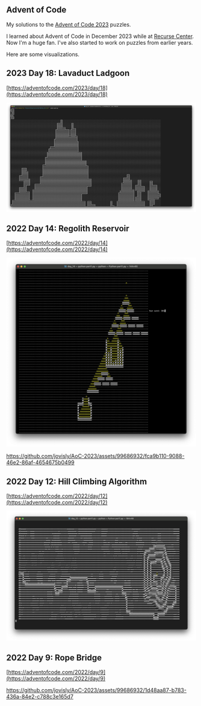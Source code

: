 ## Advent of Code

My solutions to the [Advent of Code 2023](https://adventofcode.com/2023) puzzles.

I learned about Advent of Code in December 2023 while at [Recurse Center](https://www.recurse.com/). Now I'm a huge fan. I've also started to work on puzzles from
earlier years.

Here are some visualizations.

## 2023 Day 18: Lavaduct Ladgoon

[https://adventofcode.com/2023/day/18](https://adventofcode.com/2023/day/18)

![2023-day18](./images/2023_day18.png)

## 2022 Day 14: Regolith Reservoir

[https://adventofcode.com/2022/day/14](https://adventofcode.com/2022/day/14)

![2022-day14](./images/2022_day14.png)

https://github.com/jovisly/AoC-2023/assets/99686932/fca9b110-9088-46e2-86af-4654675b0499

## 2022 Day 12: Hill Climbing Algorithm

[https://adventofcode.com/2022/day/12](https://adventofcode.com/2022/day/12)

![2022-day12](./images/2022_day12.png)

## 2022 Day 9: Rope Bridge

[https://adventofcode.com/2022/day/9](https://adventofcode.com/2022/day/9)

https://github.com/jovisly/AoC-2023/assets/99686932/1d48aa87-b783-436a-84e2-c788c3e165d7
